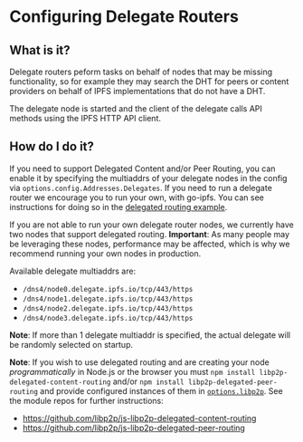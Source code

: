 # Configuring Delegate Routers

## What is it?

Delegate routers peform tasks on behalf of nodes that may be missing functionality, so for example they may search the DHT for peers or content providers on behalf of IPFS implementations that do not have a DHT.

The delegate node is started and the client of the delegate calls API methods using the IPFS HTTP API client.

## How do I do it?

If you need to support Delegated Content and/or Peer Routing, you can enable it by specifying the multiaddrs of your delegate nodes in the config via `options.config.Addresses.Delegates`. If you need to run a delegate router we encourage you to run your own, with go-ipfs. You can see instructions for doing so in the [delegated routing example](https://github.com/libp2p/js-libp2p/tree/master/examples/delegated-routing).

If you are not able to run your own delegate router nodes, we currently have two nodes that support delegated routing. **Important**: As many people may be leveraging these nodes, performance may be affected, which is why we recommend running your own nodes in production.

Available delegate multiaddrs are:

- `/dns4/node0.delegate.ipfs.io/tcp/443/https`
- `/dns4/node1.delegate.ipfs.io/tcp/443/https`
- `/dns4/node2.delegate.ipfs.io/tcp/443/https`
- `/dns4/node3.delegate.ipfs.io/tcp/443/https`

**Note**: If more than 1 delegate multiaddr is specified, the actual delegate will be randomly selected on startup.

**Note**: If you wish to use delegated routing and are creating your node _programmatically_ in Node.js or the browser you must `npm install libp2p-delegated-content-routing` and/or `npm install libp2p-delegated-peer-routing` and provide configured instances of them in [`options.libp2p`](#optionslibp2p). See the module repos for further instructions:

- https://github.com/libp2p/js-libp2p-delegated-content-routing
- https://github.com/libp2p/js-libp2p-delegated-peer-routing
